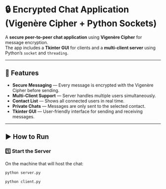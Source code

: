 # 🔒 Encrypted Chat Application (Vigenère Cipher + Python Sockets)

A **secure peer-to-peer chat application** using **Vigenère Cipher** for message encryption.  
The app includes a **Tkinter GUI** for clients and a **multi-client server** using Python’s `socket` and `threading`.

---

## 📌 Features

- **Secure Messaging** — Every message is encrypted with the Vigenère Cipher before sending.
- **Multi-Client Support** — Server handles multiple users simultaneously.
- **Contact List** — Shows all connected users in real time.
- **Private Chats** — Messages are only sent to the selected contact.
- **Tkinter GUI** — User-friendly interface for sending and receiving messages.

---

## ▶️ How to Run

### 1️⃣ Start the Server

On the machine that will host the chat:

```bash
python server.py
```

```bash
python client.py

```
